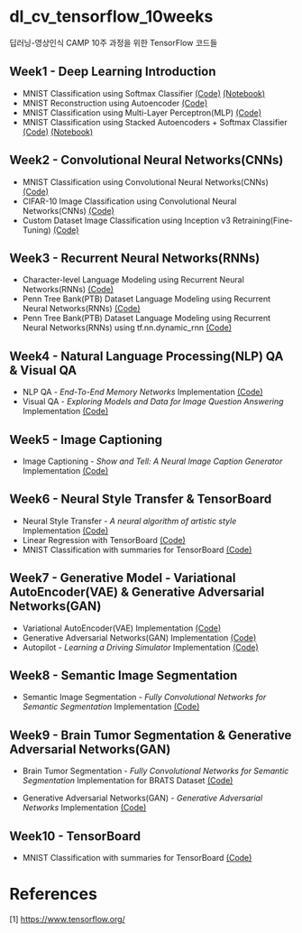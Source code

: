 # dl_cv_tensorflow_10weeks
딥러닝-영상인식 CAMP 10주 과정을 위한 TensorFlow 코드들

## Week1 - Deep Learning Introduction
- MNIST Classification using Softmax Classifier [(Code)](https://github.com/solaris33/dl_cv_tensorflow_10weeks/blob/master/week1/mnist_classification_with_softmax_classifier.py) [(Notebook)](https://github.com/solaris33/dl_cv_tensorflow_10weeks/blob/master/week1/mnist_classification_with_softmax_classifier.ipynb)
- MNIST Reconstruction using Autoencoder [(Code)](https://github.com/solaris33/dl_cv_tensorflow_10weeks/blob/master/week1/mnist_autoencoder_reconstruction.py)
- MNIST Classification using Multi-Layer Perceptron(MLP) [(Code)](https://github.com/solaris33/dl_cv_tensorflow_10weeks/blob/master/week1/mnist_classification_with_MLP.py)
- MNIST Classification using Stacked Autoencoders + Softmax Classifier [(Code)](https://github.com/solaris33/dl_cv_tensorflow_10weeks/blob/master/week1/mnist_classification_with_stacked_autoencoders_and_softmax_classifier.py) [(Notebook)](https://github.com/solaris33/dl_cv_tensorflow_10weeks/blob/master/week1/mnist_classification_with_stacked_autoencoders_and_softmax_classifier.ipynb)

## Week2 - Convolutional Neural Networks(CNNs)
- MNIST Classification using Convolutional Neural Networks(CNNs) [(Code)](https://github.com/solaris33/dl_cv_tensorflow_10weeks/blob/master/week2/mnist_classification_with_convolutional_neural_networks.py)
- CIFAR-10 Image Classification using Convolutional Neural Networks(CNNs) [(Code)](https://github.com/solaris33/dl_cv_tensorflow_10weeks/tree/master/week2/cifar10)
- Custom Dataset Image Classification using Inception v3 Retraining(Fine-Tuning) [(Code)](https://github.com/solaris33/dl_cv_tensorflow_10weeks/tree/master/week2/inception_v3_retraining)

## Week3 - Recurrent Neural Networks(RNNs)
- Character-level Language Modeling using Recurrent Neural Networks(RNNs) [(Code)](https://github.com/solaris33/dl_cv_tensorflow_10weeks/tree/master/week3/char-rnn-tensorflow)
- Penn Tree Bank(PTB) Dataset Language Modeling using Recurrent Neural Networks(RNNs) [(Code)](https://github.com/solaris33/dl_cv_tensorflow_10weeks/tree/master/week3/ptb)
- Penn Tree Bank(PTB) Dataset Language Modeling using Recurrent Neural Networks(RNNs) using tf.nn.dynamic_rnn [(Code)](https://github.com/solaris33/dl_cv_tensorflow_10weeks/tree/master/week3/ptb_word_lm_dynamic_rnn.py)

## Week4 - Natural Language Processing(NLP) QA & Visual QA
- NLP QA - *End-To-End Memory Networks* Implementation [(Code)](https://github.com/solaris33/dl_cv_tensorflow_10weeks/tree/master/week4/MemNN)
- Visual QA - *Exploring Models and Data for Image Question Answering* Implementation [(Code)](https://github.com/solaris33/dl_cv_tensorflow_10weeks/tree/master/week4/neural-vqa-tensorflow)

## Week5 - Image Captioning
- Image Captioning - *Show and Tell: A Neural Image Caption Generator* Implementation [(Code)](https://github.com/solaris33/dl_cv_tensorflow_10weeks/tree/master/week5/im2txt)

## Week6 - Neural Style Transfer & TensorBoard
- Neural Style Transfer - *A neural algorithm of artistic style* Implementation [(Code)](https://github.com/solaris33/dl_cv_tensorflow_10weeks/tree/master/week6/neural-style)
- Linear Regression with TensorBoard [(Code)](https://github.com/solaris33/dl_cv_tensorflow_10weeks/blob/master/week6/linear_regression_with_tensorboard.py)
- MNIST Classification with summaries for TensorBoard [(Code)](https://github.com/solaris33/dl_cv_tensorflow_10weeks/blob/master/week6/mnist_with_summaries.py)

## Week7 - Generative Model - Variational AutoEncoder(VAE) & Generative Adversarial Networks(GAN)
- Variational AutoEncoder(VAE) Implementation [(Code)](https://github.com/solaris33/dl_cv_tensorflow_10weeks/tree/master/week7/VAE-TensorFlow)
- Generative Adversarial Networks(GAN) Implementation [(Code)](https://github.com/solaris33/dl_cv_tensorflow_10weeks/tree/master/week7/GAN-TensorFlow)
- Autopilot - *Learning a Driving Simulator* Implementation [(Code)](https://github.com/solaris33/dl_cv_tensorflow_10weeks/tree/master/week7/research)

## Week8 - Semantic Image Segmentation
- Semantic Image Segmentation - *Fully Convolutional Networks for Semantic Segmentation* Implementation [(Code)](https://github.com/solaris33/dl_cv_tensorflow_10weeks/tree/master/week8/FCN.tensorflow)

## Week9 - Brain Tumor Segmentation & Generative Adversarial Networks(GAN)
- Brain Tumor Segmentation - *Fully Convolutional Networks for Semantic Segmentation* Implementation for BRATS Dataset [(Code)](https://github.com/solaris33/dl_cv_tensorflow_10weeks/tree/master/week9/FCN-BRATS)

- Generative Adversarial Networks(GAN) - *Generative Adversarial Networks* Implementation [(Code)](https://github.com/solaris33/dl_cv_tensorflow_10weeks/tree/master/week9/GAN-TensorFlow)

## Week10 - TensorBoard
- MNIST Classification with summaries for TensorBoard [(Code)](https://github.com/solaris33/dl_cv_tensorflow_10weeks/blob/master/week10/mnist_with_summaries.py)


# References
[1] https://www.tensorflow.org/
